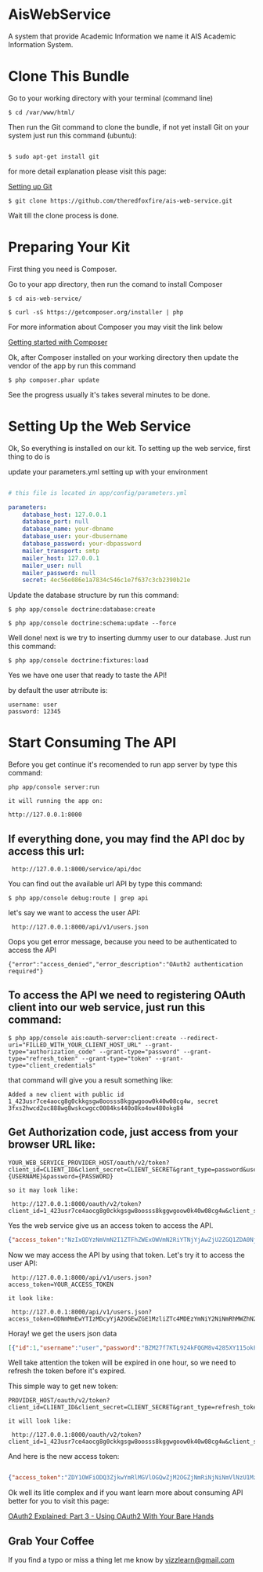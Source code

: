 AisWebService
=============

A system that provide Academic Information we name it AIS Academic Information System.

# Clone This Bundle

Go to your working directory with your terminal (command line)

```
$ cd /var/www/html/
```

Then run the Git command to clone the bundle, if not yet install Git on your system just run this command (ubuntu):

```

$ sudo apt-get install git
```

for more detail explanation please visit this page:

[Setting up Git](https://help.github.com/articles/set-up-git/)

```
$ git clone https://github.com/theredfoxfire/ais-web-service.git
```

Wait till the clone process is done.

# Preparing Your Kit

First thing you need is Composer.

Go to your app directory, then run the comand to install Composer

```
$ cd ais-web-service/

$ curl -sS https://getcomposer.org/installer | php
```
For more information about Composer you may visit the link below

[Getting started with Composer](https://getcomposer.org/doc/00-intro.md)

Ok, after Composer installed on your working directory then update the vendor of the app by run this command

```
$ php composer.phar update
```

See the progress usually it's takes several minutes to be done.

# Setting Up the Web Service

Ok, So everything is installed on our kit. To setting up the web service, first thing to do is

update your parameters.yml setting up with your environment

```yaml

# this file is located in app/config/parameters.yml

parameters:
    database_host: 127.0.0.1
    database_port: null
    database_name: your-dbname
    database_user: your-dbusername
    database_password: your-dbpassword
    mailer_transport: smtp
    mailer_host: 127.0.0.1
    mailer_user: null
    mailer_password: null
    secret: 4ec56e086e1a7834c546c1e7f637c3cb2390b21e

```

Update the database structure by run this command:

```
$ php app/console doctrine:database:create

$ php app/console doctrine:schema:update --force
```

Well done! next is we try to inserting dummy user to our database. Just run this command:

```
$ php app/console doctrine:fixtures:load
```

Yes we have one user that ready to taste the API!

by default the user atrribute is:

```
username: user
password: 12345

```

# Start Consuming The API

Before you get continue it's recomended to run app server by type this command:

```
php app/console server:run

it will running the app on:

http://127.0.0.1:8000
```

## If everything done, you may find the API doc by access this url:

```
 http://127.0.0.1:8000/service/api/doc
```

You can find out the available url API by type this command:

```
$ php app/console debug:route | grep api
```

let's say we want to access the user API:

```
 http://127.0.0.1:8000/api/v1/users.json
```
Oops you get error message, because you need to be authenticated to access the API

```
{"error":"access_denied","error_description":"OAuth2 authentication required"}
```
## To access the API we need to registering OAuth client into our web service, just run this command:

```
$ php app/console ais:oauth-server:client:create --redirect-uri="FILLED_WITH_YOUR_CLIENT_HOST_URL" --grant-type="authorization_code" --grant-type="password" --grant-type="refresh_token" --grant-type="token" --grant-type="client_credentials"
```

that command will give you a result something like:

```
Added a new client with public id 1_423usr7ce4aocg8g0ckkgsgw8oosss8kggwgoow0k40w08cg4w, secret 3fxs2hwcd2uc888wg8wskcwgcc0084ks440o8ko4ow480okg84
```

## Get Authorization code, just access from your browser URL like:

```
YOUR_WEB_SERVICE_PROVIDER_HOST/oauth/v2/token?client_id=CLIENT_ID&client_secret=CLIENT_SECRET&grant_type=password&username={USERNAME}&password={PASSWORD}

so it may look like:

 http://127.0.0.1:8000/oauth/v2/token?client_id=1_423usr7ce4aocg8g0ckkgsgw8oosss8kggwgoow0k40w08cg4w&client_secret=3fxs2hwcd2uc888wg8wskcwgcc0084ks440o8ko4ow480okg84&grant_type=password&username=user&password=12345
```

Yes the web service give us an access token to access the API. 

```json
{"access_token":"NzIxODYzNmVmN2I1ZTFhZWExOWVmN2RiYTNjYjAwZjU2ZGQ1ZDA0NjMwNDM1MWM3OGY5ZTEyODcwOGRkYmEwNg","expires_in":3600,"token_type":"bearer","scope":"user","refresh_token":"ZDUyNTEzMDBjYzNiMDcwODY2ODhmOThlMDJlZTM2NzE4YWQzODUzOTllMWViNzcxMDk4ZDg1OTk2Y2QwNDJkYw"}
```

Now we may access the API by using that token. Let's try it to access the user API:

```
 http://127.0.0.1:8000/api/v1/users.json?access_token=YOUR_ACCESS_TOKEN

it look like:

 http://127.0.0.1:8000/api/v1/users.json?access_token=ODNmMmEwYTIzMDcyYjA2OGEwZGE1MzliZTc4MDEzYmNiY2NiNmRhMWZhN2UzZjg2NWU3NDg2MGZjMWNiZTVlYw
```

Horay! we get the users json data

```json
[{"id":1,"username":"user","password":"BZM27f7KTL924kFQGM8v4285XY115okFslPfajOWLmzSgzTg\/q7F4q6P2xdLvgLRRU4S12qyUAezGnJ\/sbDTZA==","salt":"eoel4airrj4gs4owookkgccw0cwcw4","nama":"John","is_active":true,"roles":[],"access_token":[],"refresh_token":[],"auth_code":[],"apikey":"7dnvqj2s1log08cwwswkwksk4ccgck4"}]
```

Well take attention the token will be expired in one hour, so we need to refresh the token before it's expired.

This simple way to get new token:

```
PROVIDER_HOST/oauth/v2/token?client_id=CLIENT_ID&client_secret=CLIENT_SECRET&grant_type=refresh_token&refresh_token=REFRESH_TOKEN

it will look like:

 http://127.0.0.1:8000/oauth/v2/token?client_id=1_423usr7ce4aocg8g0ckkgsgw8oosss8kggwgoow0k40w08cg4w&client_secret=3fxs2hwcd2uc888wg8wskcwgcc0084ks440o8ko4ow480okg84&grant_type=refresh_token&refresh_token=NTUzZjAzNzRlZjE1MGE1ZTBiZGIzZWFhNjFjMzM4YmQyMTI2MTZjODQ3OWEwM2YxZDRiZmYzMTg4N2M4ZTMzYQ
```

And here is the new access token:

```json

{"access_token":"ZDY1OWFiODQ3ZjkwYmRlMGVlOGQwZjM2OGZjNmRiNjNiNmVlNzU1MzVlYmQzYjIwNDNlOWE0M2ZjNmJjZGMzOQ","expires_in":3600,"token_type":"bearer","scope":"user","refresh_token":"ZDgzNWI2N2I0MGI2MWM2MDdjY2E2NTc5ZDIwMmEwMTg2MWU2ZDIwMTkyZjJkNGE2NmZlNTIxZmI3YjQ3MGYwYQ"}

```

Ok well its litle complex and if you want learn more about consuming API better for you to visit this page:

[OAuth2 Explained: Part 3 - Using OAuth2 With Your Bare Hands](http://blog.tankist.de/blog/2013/07/18/oauth2-explained-part-3-using-oauth2-with-your-bare-hands/)

## Grab Your Coffee

If you find a typo or miss a thing let me know by vizzlearn@gmail.com

